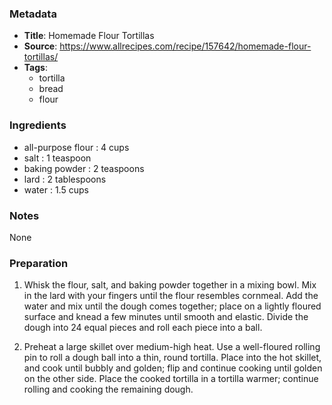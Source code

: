 ### Metadata
* **Title**: Homemade Flour Tortillas
* **Source**: https://www.allrecipes.com/recipe/157642/homemade-flour-tortillas/
* **Tags**:
	- tortilla
	- bread
	- flour

### Ingredients
- all-purpose flour : 4 cups
- salt : 1 teaspoon
- baking powder : 2 teaspoons
- lard : 2 tablespoons
- water : 1.5 cups   

### Notes
None

### Preparation
1. Whisk the flour, salt, and baking powder together in a mixing bowl. Mix in the lard with your fingers until the flour resembles cornmeal. Add the water and mix until the dough comes together; place on a lightly floured surface and knead a few minutes until smooth and elastic. Divide the dough into 24 equal pieces and roll each piece into a ball.

2. Preheat a large skillet over medium-high heat. Use a well-floured rolling pin to roll a dough ball into a thin, round tortilla. Place into the hot skillet, and cook until bubbly and golden; flip and continue cooking until golden on the other side. Place the cooked tortilla in a tortilla warmer; continue rolling and cooking the remaining dough.

